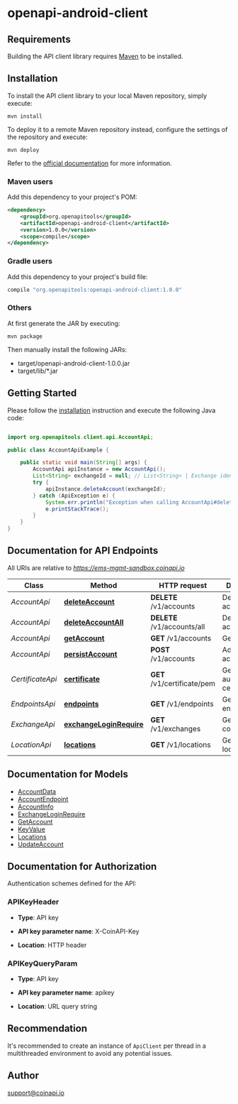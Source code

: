 # openapi-android-client

## Requirements

Building the API client library requires [Maven](https://maven.apache.org/) to be installed.

## Installation

To install the API client library to your local Maven repository, simply execute:

```shell
mvn install
```

To deploy it to a remote Maven repository instead, configure the settings of the repository and execute:

```shell
mvn deploy
```

Refer to the [official documentation](https://maven.apache.org/plugins/maven-deploy-plugin/usage.html) for more information.

### Maven users

Add this dependency to your project's POM:

```xml
<dependency>
    <groupId>org.openapitools</groupId>
    <artifactId>openapi-android-client</artifactId>
    <version>1.0.0</version>
    <scope>compile</scope>
</dependency>
```

### Gradle users

Add this dependency to your project's build file:

```groovy
compile "org.openapitools:openapi-android-client:1.0.0"
```

### Others

At first generate the JAR by executing:

    mvn package

Then manually install the following JARs:

- target/openapi-android-client-1.0.0.jar
- target/lib/*.jar

## Getting Started

Please follow the [installation](#installation) instruction and execute the following Java code:

```java

import org.openapitools.client.api.AccountApi;

public class AccountApiExample {

    public static void main(String[] args) {
        AccountApi apiInstance = new AccountApi();
        List<String> exchangeId = null; // List<String> | Exchange identifier of the account to delete
        try {
            apiInstance.deleteAccount(exchangeId);
        } catch (ApiException e) {
            System.err.println("Exception when calling AccountApi#deleteAccount");
            e.printStackTrace();
        }
    }
}

```

## Documentation for API Endpoints

All URIs are relative to *https://ems-mgmt-sandbox.coinapi.io*

Class | Method | HTTP request | Description
------------ | ------------- | ------------- | -------------
*AccountApi* | [**deleteAccount**](docs/AccountApi.md#deleteAccount) | **DELETE** /v1/accounts | Delete account
*AccountApi* | [**deleteAccountAll**](docs/AccountApi.md#deleteAccountAll) | **DELETE** /v1/accounts/all | Delete all accounts
*AccountApi* | [**getAccount**](docs/AccountApi.md#getAccount) | **GET** /v1/accounts | Get accounts
*AccountApi* | [**persistAccount**](docs/AccountApi.md#persistAccount) | **POST** /v1/accounts | Add or update account
*CertificateApi* | [**certificate**](docs/CertificateApi.md#certificate) | **GET** /v1/certificate/pem | Get authentication certificate
*EndpointsApi* | [**endpoints**](docs/EndpointsApi.md#endpoints) | **GET** /v1/endpoints | Get API endpoints
*ExchangeApi* | [**exchangeLoginRequire**](docs/ExchangeApi.md#exchangeLoginRequire) | **GET** /v1/exchanges | Get exchange configuration
*LocationApi* | [**locations**](docs/LocationApi.md#locations) | **GET** /v1/locations | Get site locations


## Documentation for Models

 - [AccountData](docs/AccountData.md)
 - [AccountEndpoint](docs/AccountEndpoint.md)
 - [AccountInfo](docs/AccountInfo.md)
 - [ExchangeLoginRequire](docs/ExchangeLoginRequire.md)
 - [GetAccount](docs/GetAccount.md)
 - [KeyValue](docs/KeyValue.md)
 - [Locations](docs/Locations.md)
 - [UpdateAccount](docs/UpdateAccount.md)


## Documentation for Authorization

Authentication schemes defined for the API:
### APIKeyHeader

- **Type**: API key

- **API key parameter name**: X-CoinAPI-Key
- **Location**: HTTP header

### APIKeyQueryParam

- **Type**: API key

- **API key parameter name**: apikey
- **Location**: URL query string


## Recommendation

It's recommended to create an instance of `ApiClient` per thread in a multithreaded environment to avoid any potential issues.

## Author

support@coinapi.io


